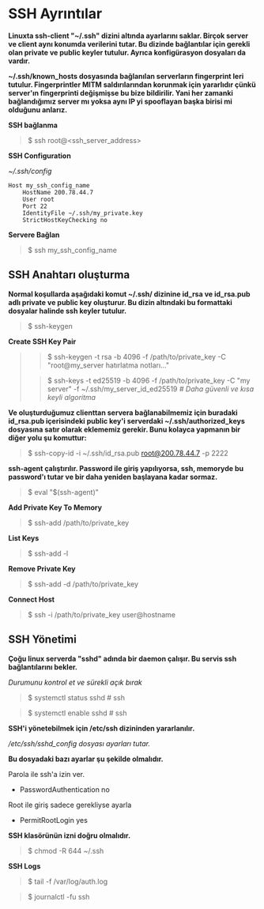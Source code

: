 # SSH Ayrıntılar
**Linuxta ssh-client "~/.ssh" dizini altında ayarlarını saklar. Birçok server ve client aynı konumda verilerini tutar. Bu dizinde bağlantılar için gerekli olan private ve public keyler tutulur. Ayrıca konfigürasyon dosyaları da vardır.**


**~/.ssh/known_hosts dosyasında bağlanılan serverların **fingerprint** leri tutulur. Fingerprintler MITM saldırılarından korunmak için yararlıdır çünkü server'ın fingerprinti değişmişse bu bize bildirilir. Yani her zamanki bağlandığımız server mı yoksa aynı IP yi spooflayan başka birisi mi olduğunu anlarız.**


**SSH bağlanma**
> $ ssh root@<ssh_server_address>


**SSH Configuration**

*~/.ssh/config*
```
Host my_ssh_config_name
    HostName 200.78.44.7
    User root
    Port 22
    IdentityFile ~/.ssh/my_private.key
    StrictHostKeyChecking no
```

**Servere Bağlan**
> $ ssh my_ssh_config_name

## SSH Anahtarı oluşturma
**Normal koşullarda aşağıdaki komut ~/.ssh/ dizinine id_rsa ve
id_rsa.pub adlı private ve public key oluşturur. Bu dizin altındaki bu formattaki dosyalar halinde ssh keyler tutulur.**
> $ ssh-keygen

**Create SSH Key Pair**
>> \$ ssh-keygen -t rsa -b 4096 -f /path/to/private_key -C "root@my_server hatırlatma notları..."
>
>
>> $ ssh-keys -t ed25519 -b 4096 -f /path/to/private_key -C "my server" -f ~/.ssh/my_server_id_ed25519  *# Daha güvenli ve kısa keyli algoritma*

 **Ve oluşturduğumuz clienttan servera bağlanabilmemiz için buradaki 
**id_rsa.pub** içerisindeki 
public key'i serverdaki **~/.ssh/authorized_keys** dosyasına satır olarak eklememiz gerekir.
Bunu kolayca yapmanın bir diğer yolu şu komuttur:**
> $ ssh-copy-id -i ~/.ssh/id_rsa.pub root@200.78.44.7 -p 2222

**ssh-agent çalıştırılır. Password ile giriş yapılıyorsa, ssh, memoryde bu password'ı tutar ve bir daha yeniden başlayana kadar sormaz.**
> \$ eval "$(ssh-agent)"

**Add Private Key  To Memory**
> $ ssh-add /path/to/private_key

**List Keys**
> $ ssh-add -l

**Remove Private Key**
> $ ssh-add -d /path/to/private_key

**Connect Host**
> $ ssh -i /path/to/private_key user@hostname

## SSH Yönetimi

**Çoğu linux serverda "sshd" adında bir daemon çalışır. Bu servis ssh bağlantılarını bekler.** 

*Durumunu kontrol et ve sürekli açık bırak*

> $ systemctl status sshd # ssh

> $ systemctl enable sshd # ssh

**SSH'i yönetebilmek için /etc/ssh dizininden yararlanılır.**

*/etc/ssh/sshd_config dosyası ayarları tutar.*

**Bu dosyadaki bazı ayarlar şu şekilde olmalıdır.**

Parola ile ssh'a izin ver.
- PasswordAuthentication no

Root ile giriş sadece gerekliyse ayarla
- PermitRootLogin yes

**SSH klasörünün izni doğru olmalıdır.**
> $ chmod -R 644 ~/.ssh

**SSH Logs**
> $ tail -f /var/log/auth.log

> $ journalctl -fu ssh